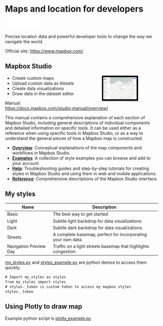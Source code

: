 # Maps and location for developers

![LOGO](logo-transparent.png)

Precise location data and powerful developer tools to change the way we navigate the world.

Official site: <https://www.mapbox.com/>

## Mapbox Studio

<img src="studio-manual-header.png" align="right" width="150" hspace="50">

- Create custom maps
- Upload custom data as tilesets
- Create data visualizations
- Draw data in the dataset editor


Manual: <https://docs.mapbox.com/studio-manual/overview/>

This manual contains a comprehensive explanation of each section of Mapbox Studio, including general descriptions of individual components and detailed information on specific tools. It can be used either as a reference when using specific tools in Mapbox Studio, or as a way to understand the general pieces of how a Mapbox map is constructed.

- [**Overview**](https://docs.mapbox.com/studio-manual/overview/): Conceptual explanations of the map components and workflows in Mapbox Studio.
- [**Examples**](https://docs.mapbox.com/studio-manual/examples/): A collection of style examples you can browse and add to your account.
- [**Help**](https://docs.mapbox.com/studio-manual/help/): Troubleshooting guides and step-by-step tutorials for creating styles in Mapbox Studio and using them in web and mobile applications.
- [**Reference**](https://docs.mapbox.com/studio-manual/reference/): Comprehensive descriptions of the Mapbox Studio interface.

## My styles

| Name | Description |
| ---- | ----------- |
| Basic | The best way to get started. |
| Light | Subtile light backdrop for data visualizations. |
| Dark |  Subtile dark backdrop for data visualizations. |
| Streets | A complete basemap, perfect for incorporating your own data.
| Navigation Preview Day | Traffic on a light streets basemap that highlights congestion. |

[my_styles.py](my_styles.py) and [styles_example.py](styles_example.py) are python demos to access them quickly.

    # Import my_styles as styles
    from my_styles import styles
    # styles._token is custom token to access my mapbox styles
    styles._token

## Using Plotly to draw map

Example python script is [plotly_example.py](plotly_example.py)